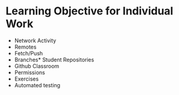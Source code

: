 # Learning Objective for Individual Work

* Network Activity
* Remotes
* Fetch/Push
* Branches* Student Repositories
* Github Classroom
* Permissions
* Exercises
* Automated testing
